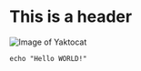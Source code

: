 # This is a header

![Image of Yaktocat](https://octodex.github.com/images/yaktocat.png)

```
echo "Hello WORLD!"
```

